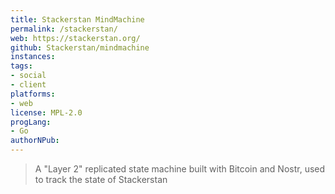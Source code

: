 ```yaml
---
title: Stackerstan MindMachine
permalink: /stackerstan/
web: https://stackerstan.org/
github: Stackerstan/mindmachine
instances:
tags:
- social
- client
platforms:
- web
license: MPL-2.0
progLang:
- Go
authorNPub: 
---
```


> A "Layer 2" replicated state machine built with Bitcoin and Nostr, used to track the state of Stackerstan

